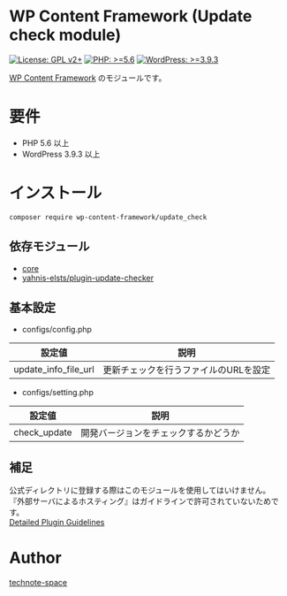 # WP Content Framework (Update check module)

[![License: GPL v2+](https://img.shields.io/badge/License-GPL%20v2%2B-blue.svg)](http://www.gnu.org/licenses/gpl-2.0.html)
[![PHP: >=5.6](https://img.shields.io/badge/PHP-%3E%3D5.6-orange.svg)](http://php.net/)
[![WordPress: >=3.9.3](https://img.shields.io/badge/WordPress-%3E%3D3.9.3-brightgreen.svg)](https://wordpress.org/)

[WP Content Framework](https://github.com/wp-content-framework/core) のモジュールです。

# 要件
- PHP 5.6 以上
- WordPress 3.9.3 以上

# インストール

``` composer require wp-content-framework/update_check ```  

## 依存モジュール
* [core](https://github.com/wp-content-framework/core)
* [yahnis-elsts/plugin-update-checker](https://github.com/YahnisElsts/plugin-update-checker)

## 基本設定
- configs/config.php  

|設定値|説明|
|---|---|
|update_info_file_url|更新チェックを行うファイルのURLを設定|

- configs/setting.php  

|設定値|説明|
|---|---|
|check_update|開発バージョンをチェックするかどうか|

## 補足
公式ディレクトリに登録する際はこのモジュールを使用してはいけません。  
『外部サーバによるホスティング』はガイドラインで許可されていないためです。  
[Detailed Plugin Guidelines](https://developer.wordpress.org/plugins/wordpress-org/detailed-plugin-guidelines/#3-a-stable-version-of-a-plugin-must-be-available-from-its-wordpress-plugin-directory-page)

# Author

[technote-space](https://github.com/technote-space)
